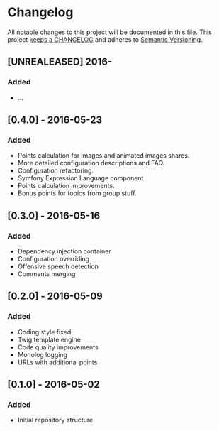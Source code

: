 # Changelog

All notable changes to this project will be documented in this file. This project
[keeps a CHANGELOG](http://keepachangelog.com/) and adheres to
[Semantic Versioning](http://semver.org/).


## [UNREALEASED] 2016-

### Added

* ...


## [0.4.0] - 2016-05-23

### Added

* Points calculation for images and animated images shares.
* More detailed configuration descriptions and FAQ.
* Configuration refactoring.
* Symfony Expression Language component
* Points calculation improvements.
* Bonus points for topics from group stuff.


## [0.3.0] - 2016-05-16

### Added

* Dependency injection container
* Configuration overriding
* Offensive speech detection
* Comments merging


## [0.2.0] - 2016-05-09

### Added

* Coding style fixed
* Twig template engine
* Code quality improvements
* Monolog logging
* URLs with additional points

## [0.1.0] - 2016-05-02

### Added

* Initial repository structure
